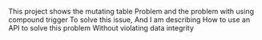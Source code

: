 This project shows the mutating table 
Problem and the problem with using compound trigger 
To solve this issue, And I am describing 
How to use an API to solve this problem 
Without violating data integrity

